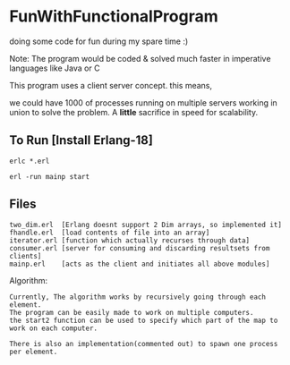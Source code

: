 # FunWithFunctionalProgram
doing some code for fun during my spare time :)

Note: The program would be coded & solved much faster in imperative languages like Java or C

This program uses a client server concept. this means, 

we could have 1000 of processes running on multiple servers working in union to solve the problem.
A **little** sacrifice in speed for scalability.


## To Run [Install Erlang-18]

````
erlc *.erl

erl -run mainp start

````


## Files

````
two_dim.erl  [Erlang doesnt support 2 Dim arrays, so implemented it]
fhandle.erl  [load contents of file into an array]
iterator.erl [function which actually recurses through data]
consumer.erl [server for consuming and discarding resultsets from clients]
mainp.erl    [acts as the client and initiates all above modules]

````

Algorithm:

````
Currently, The algorithm works by recursively going through each element.
The program can be easily made to work on multiple computers.
the start2 function can be used to specify which part of the map to work on each computer.

There is also an implementation(commented out) to spawn one process per element.
````